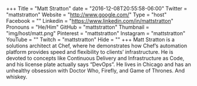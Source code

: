+++
Title = "Matt Stratton"
date = "2016-12-08T20:55:58-06:00"
Twitter = "mattstratton"
Website = "http://www.google.com/"
Type = "host"
Facebook = ""
Linkedin = "https://www.linkedin.com/in/mattstratton"
Pronouns = "He/Him"
GitHub = "mattstratton"
Thumbnail = "img/host/matt.png"
Pinterest = "mattstratton"
Instagram = "mattstratton"
YouTube = ""
Twitch = "mattstratton"
Hide = ""
+++
Matt Stratton is a solutions architect at Chef, where he demonstrates how Chef’s automation platform provides speed and flexibility to clients’ infrastructure. He is devoted to concepts like Continuous Delivery and Infrastructure as Code, and his license plate actually says “DevOps”. He lives in Chicago and has an unhealthy obsession with Doctor Who, Firefly, and Game of Thrones. And whiskey.
